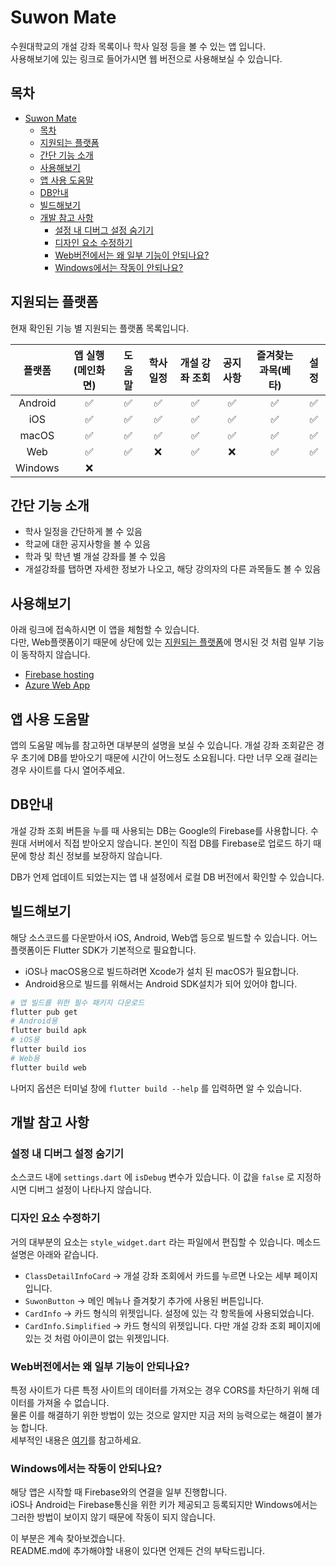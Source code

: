 # Suwon Mate

수원대학교의 개설 강좌 목록이나 학사 일정 등을 볼 수 있는 앱 입니다.  
사용해보기에 있는 링크로 들어가시면 웹 버전으로 사용해보실 수 있습니다.

## 목차
- [Suwon Mate](#suwon-mate)
	- [목차](#목차)
	- [지원되는 플랫폼](#지원되는-플랫폼)
	- [간단 기능 소개](#간단-기능-소개)
	- [사용해보기](#사용해보기)
	- [앱 사용 도움말](#앱-사용-도움말)
	- [DB안내](#db안내)
	- [빌드해보기](#빌드해보기)
	- [개발 참고 사항](#개발-참고-사항)
		- [설정 내 디버그 설정 숨기기](#설정-내-디버그-설정-숨기기)
		- [디자인 요소 수정하기](#디자인-요소-수정하기)
		- [Web버전에서는 왜 일부 기능이 안되나요?](#web버전에서는-왜-일부-기능이-안되나요)
		- [Windows에서는 작동이 안되나요?](#windows에서는-작동이-안되나요)

## 지원되는 플랫폼
현재 확인된 기능 별 지원되는 플랫폼 목록입니다.

| 플랫폼  | 앱 실행(메인화면) | 도움말 | 학사 일정 | 개설 강좌 조회 | 공지사항 | 즐겨찾는 과목(베타) | 설정  |
| :-----: | :---------------: | :----: | :-------: | :------------: | :------: | :-----------------: | :---: |
| Android |         ✅         |   ✅    |     ✅     |       ✅        |    ✅     |          ✅          |   ✅   |
|   iOS   |         ✅         |   ✅    |     ✅     |       ✅        |    ✅     |          ✅          |   ✅   |
|  macOS  |         ✅         |   ✅    |     ✅     |       ✅        |    ✅     |          ✅          |   ✅   |
|   Web   |         ✅         |   ✅    |     ❌     |       ✅        |    ❌     |          ✅          |   ✅   |
| Windows |         ❌         |        |           |                |          |                     |       |

## 간단 기능 소개
* 학사 일정을 간단하게 볼 수 있음
* 학교에 대한 공지사항을 볼 수 있음
* 학과 및 학년 별 개설 강좌를 볼 수 있음
* 개설강좌를 탭하면 자세한 정보가 나오고, 해당 강의자의 다른 과목들도 볼 수 있음
## 사용해보기
아래 링크에 접속하시면 이 앱을 체험할 수 있습니다.  
다만, Web플랫폼이기 때문에 상단에 있는 [지원되는 플랫폼](#지원되는-플랫폼)에 명시된 것 처럼 일부 기능이 동작하지 않습니다.

- [Firebase hosting](https://suwon-mate.web.app)
- [Azure Web App](https://orange-moss-005eb8300.1.azurestaticapps.net)

## 앱 사용 도움말
앱의 도움말 메뉴를 참고하면 대부분의 설명을 보실 수 있습니다.
개설 강좌 조회같은 경우 초기에 DB를 받아오기 때문에 시간이 어느정도 소요됩니다. 다만 너무 오래 걸리는 경우 사이트를 다시 열어주세요.

## DB안내
개설 강좌 조회 버튼을 누를 때 사용되는 DB는 Google의 Firebase를 사용합니다. 수원대 서버에서 직접 받아오지 않습니다. 본인이 직접 DB를 Firebase로 업로드 하기 때문에 항상 최신 정보를 보장하지 않습니다.

DB가 언제 업데이트 되었는지는 앱 내 설정에서 로컬 DB 버전에서 확인할 수 있습니다.

## 빌드해보기
해당 소스코드를 다운받아서 iOS, Android, Web앱 등으로 빌드할 수 있습니다.
어느 플랫폼이든 Flutter SDK가 기본적으로 필요합니다.

* iOS나 macOS용으로 빌드하려면 Xcode가 설치 된 macOS가 필요합니다.
* Android용으로 빌드를 위해서는 Android SDK설치가 되어 있어야 합니다.
```bash
# 앱 빌드를 위한 필수 패키지 다운로드
flutter pub get
# Android용
flutter build apk
# iOS용
flutter build ios
# Web용
flutter build web
```
나머지 옵션은 터미널 창에 `flutter build --help` 를 입력하면 알 수 있습니다.
## 개발 참고 사항
### 설정 내 디버그 설정 숨기기
소스코드 내에 `settings.dart` 에 `isDebug` 변수가 있습니다. 이 값을 `false` 로 지정하시면 디버그 설정이 나타나지 않습니다.
### 디자인 요소 수정하기
거의 대부분의 요소는 `style_widget.dart` 라는 파일에서 편집할 수 있습니다.
메소드 설명은 아래와 같습니다.

* `ClassDetailInfoCard` -> 개설 강좌 조회에서 카드를 누르면 나오는 세부 페이지 입니다.
* `SuwonButton` -> 메인 메뉴나 즐겨찾기 추가에 사용된 버튼입니다.
* `CardInfo` -> 카드 형식의 위젯입니다. 설정에 있는 각 항목들에 사용되었습니다.
* `CardInfo.Simplified` -> 카드 형식의 위젯입니다. 다만 개설 강좌 조회 페이지에 있는 것 처럼 아이콘이 없는 위젯입니다.

### Web버전에서는 왜 일부 기능이 안되나요?
특정 사이트가 다른 특정 사이트의 데이터를 가져오는 경우 CORS를 차단하기 위해 데이터를 가져올 수 없습니다.  
물론 이를 해결하기 위한 방법이 있는 것으로 알지만 지금 저의 능력으로는
해결이 불가능 합니다.  
세부적인 내용은 [여기](https://developer.mozilla.org/ko/docs/Web/HTTP/CORS)를 참고하세요.

### Windows에서는 작동이 안되나요?
해당 앱은 시작할 때 Firebase와의 연결을 일부 진행합니다.  
iOS나 Android는 Firebase통신을 위한 키가 제공되고 등록되지만 Windows에서는 그러한 방법이 보이지 않기 때문에 작동이 되지 않습니다.

이 부분은 계속 찾아보겠습니다.  
README.md에 추가해야할 내용이 있다면 언제든 건의 부탁드립니다.